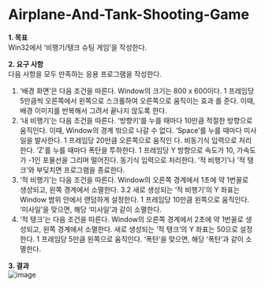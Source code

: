 # Airplane-And-Tank-Shooting-Game
**1. 목표**   
Win32에서 ‘비행기/탱크 슈팅 게임’을 작성한다.  

**2. 요구 사항**   
다음 사항을 모두 만족하는 응용 프로그램을 작성한다.   
1. ‘배경 화면’은 다음 조건을 따른다.
Window의 크기는 800 x 600이다. 
1 프레임당 5만큼씩 오른쪽에서 왼쪽으로 스크롤하여 오른쪽으로 움직이는 효과 를 준다. 이때, 배경 이미지를 반복해서 그려서 끝나지 않도록 한다.   
2. ‘내 비행기’는 다음 조건을 따른다. ‘방향키’를 누를 때마다 10만큼 적절한 방향으로 움직인다. 이때, Window의 경계 밖으로 나갈 수 없다.
‘Space’를 누를 때마다 미사일을 발사한다. 1 프레임당 20만큼 오른쪽으로 움직인 다. 비동기식 입력으로 처리한다.
‘Z’를 누를 때마다 폭탄을 투하한다. 1 프레임당 Y 방향으로 속도가 10, 가속도가 -1인 포물선을 그리며 떨어진다. 동기식 입력으로 처리한다.
‘적 비행기’나 ‘적 탱크’와 부딪치면 프로그램을 종료한다.   
3. ‘적 비행기’는 다음 조건을 따른다. 
Window의 오른쪽 경계에서 1초에 약 1번꼴로 생성되고, 왼쪽 경계에서 소멸한다. 3.2 새로 생성되는 ‘적 비행기’의 Y 좌표는 Window 범위 안에서 랜덤하게 설정한다. 
1 프레임당 10만큼 왼쪽으로 움직인다. 
‘미사일’을 맞으면, 해당 ‘미사일’과 같이 소멸한다.   
4. ‘적 탱크’는 다음 조건을 따른다. 
Window의 오른쪽 경계에서 2초에 약 1번꼴로 생성되고, 왼쪽 경계에서 소멸한다. 
새로 생성되는 ‘적 탱크’의 Y 좌표는 50으로 설정한다. 
1 프레임당 5만큼 왼쪽으로 움직인다. 
‘폭탄’을 맞으면, 해당 ‘폭탄’과 같이 소멸한다.  

**3. 결과**   
![image](https://user-images.githubusercontent.com/38244836/82406323-4ec27380-9aa1-11ea-9075-2b7f5d3d0e21.png)
